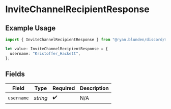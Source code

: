 # InviteChannelRecipientResponse

## Example Usage

```typescript
import { InviteChannelRecipientResponse } from "@ryan.blunden/discord/models/components";

let value: InviteChannelRecipientResponse = {
  username: "Kristoffer_Hackett",
};
```

## Fields

| Field              | Type               | Required           | Description        |
| ------------------ | ------------------ | ------------------ | ------------------ |
| `username`         | *string*           | :heavy_check_mark: | N/A                |